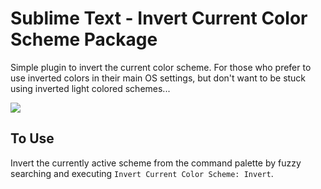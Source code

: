 # Sublime Text - Invert Current Color Scheme Package
Simple plugin to invert the current color scheme. For those who prefer to use inverted colors in their main OS settings, but don't want to be stuck using inverted light colored schemes...

![](http://i.imgur.com/iqmiafL.gif)

## To Use
Invert the currently active scheme from the command palette by fuzzy searching and executing `Invert Current Color Scheme: Invert`.